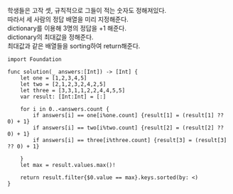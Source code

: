 학생들은 고작 셋, 규칙적으로 그들이 적는 숫자도 정해져있다.   
따라서 세 사람의 정답 배열을 미리 지정해준다.   
dictionary를 이용해 3명의 정답을 +1 해준다.   
dictionary의 최대값을 정해준다.   
최대값과 같은 배열들을 sorting하여 return해준다.   
```
import Foundation

func solution(_ answers:[Int]) -> [Int] {
    let one = [1,2,3,4,5]
    let two = [2,1,2,3,2,4,2,5]
    let three = [3,3,1,1,2,2,4,4,5,5]
    var result: [Int:Int] = [:]
    
    for i in 0..<answers.count {
        if answers[i] == one[i%one.count] {result[1] = (result[1] ?? 0) + 1}
        if answers[i] == two[i%two.count] {result[2] = (result[2] ?? 0) + 1}
        if answers[i] == three[i%three.count] {result[3] = (result[3] ?? 0) + 1}
        
    }
    let max = result.values.max()!
    
    return result.filter{$0.value == max}.keys.sorted(by: <)
}
```
